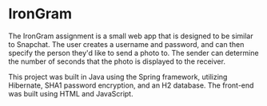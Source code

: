 # IronGram

The IronGram assignment is a small web app that is designed to be similar to Snapchat. The user creates a username and 
password, and can then specify the person they'd like to send a photo to. The sender can determine the number of seconds
that the photo is displayed to the receiver.

This project was built in Java using the Spring framework, utilizing Hibernate, SHA1 password encryption, and an H2 database.
The front-end was built using HTML and JavaScript.
